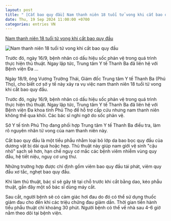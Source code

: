 ```yaml
---
layout: post
title: " [Cắt bao quy đầu] Nam thanh niên 18 tuổi tử vong khi cắt bao quy đầu"
date: Thu, 19 Sep 2024 11:00:00 +0700
categories: entries VN
---
```

[Nam thanh niên 18 tuổi tử vong khi cắt bao quy đầu](https://vietnamnet.vn/nam-thanh-nien-18-tuoi-tu-vong-khi-cat-bao-2323587.html)

![Nam thanh niên 18 tuổi tử vong khi cắt bao quy đầu](https://static-images.vnncdn.net/vps_images_publish/000001/000003/2024/9/18/nam-thanh-nien-18-tuoi-tu-vong-khi-cat-bao-quy-dau-15691.png?width=0&s=Z-GN-Jvtm6H2crcBVL_6QQ)

Trước đó, ngày 16/9, bệnh nhân có dấu hiệu sốc phản vệ trong quá trình thực hiện thủ thuật. Ngay lập tức, Trung tâm Y tế Thanh Ba đã liên hệ với Bệnh viện Đa ...

Ngày 18/9, ông Vương Trường Thái, Giám đốc Trung tâm Y tế Thanh Ba (Phú Thọ), cho biết cơ sở y tế này xảy ra vụ việc nam thanh niên 18 tuổi tử vong khi cắt bao quy đầu.

Trước đó, ngày 16/9, bệnh nhân có dấu hiệu sốc phản vệ trong quá trình thực hiện thủ thuật. Ngay lập tức, Trung tâm Y tế Thanh Ba đã liên hệ với Bệnh viện Đa khoa tỉnh Phú Thọ để hỗ trợ cấp cứu nhưng nam thanh niên không thể qua khỏi. Các bác sĩ nghi ngờ do sốc phản vệ.

Sở Y tế tỉnh Phú Thọ đang phối hợp Trung tâm Y tế Thanh Ba điều tra, làm rõ nguyên nhân tử vong của nam thanh niên này.

Cắt bao quy đầu là một tiểu phẫu nhằm loại bỏ lớp da bao bọc quy đầu của dương vật bị dài quá hoặc hẹp. Thủ thuật này giúp nam giới vệ sinh "cậu nhỏ" sạch sẽ hơn, hạn chế nguy cơ mắc các bệnh viêm nhiễm vùng quy đầu, hệ tiết niệu, nguy cơ ung thư.

Những trường hợp được chỉ định gồm viêm bao quy đầu tái phát, viêm quy đầu xơ tắc, nghẹt bao quy đầu.

Khi làm thủ thuật, bác sĩ sẽ gây tê tại chỗ trước khi cắt bằng dao, kéo phẫu thuật, gần đây một số bác sĩ dùng máy cắt.

Sau cắt, người bệnh sẽ có cảm giác hơi đau do đó có thể sử dụng thuốc giảm đau cho đến khi các triệu chứng đau giảm dần. Thời gian tiến hành tiểu phẫu thuật chỉ khoảng 30 phút. Người bệnh có thể về nhà sau 4-6 giờ nằm theo dõi tại bệnh viện.

